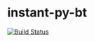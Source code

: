 # instant-py-bt

[![Build Status](https://travis-ci.org/solarkennedy/instant-py-bt.svg?branch=master)](https://travis-ci.org/solarkennedy/instant-py-bt)

